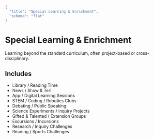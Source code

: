 ```meta
{
  "title": "Special Learning & Enrichment",
  "schema": "flat"
}
```

# Special Learning & Enrichment

Learning beyond the standard curriculum, often project-based or cross-disciplinary.

## Includes

- Library / Reading Time
- News / Show & Tell
- App / Digital Learning Sessions
- STEM / Coding / Robotics Clubs
- Debating / Public Speaking
- Science Experiments / Inquiry Projects
- Gifted & Talented / Extension Groups
- Excursions / Incursions
- Research / Inquiry Challenges
- Reading / Sports Challenges
